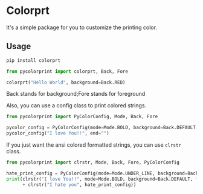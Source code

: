 # Colorprt

It's a simple package for you to customize the printing color.

## Usage

```bash
pip install colorprt
```

```python
from pycolorprint import colorprt, Back, Fore

colorprt("Hello World", background=Back.RED)
```

Back stands for background;Fore stands for foreground

Also, you can use a config class to print colored strings.

```python
from pycolorprint import PyColorConfig, Mode, Back, Fore

pycolor_config = PyColorConfig(mode=Mode.BOLD, background=Back.DEFAULT, foreground=Fore.RED)
pycolor_config("I love You!!", end="")
```

If you just want the ansi colored formatted strings, you can use `clrstr` class.

```python
from pycolorprint import clrstr, Mode, Back, Fore, PyColorConfig

hate_print_config = PyColorConfig(mode=Mode.UNDER_LINE, background=Back.DEFAULT, foreground=Fore.YELLOW)
print(clrstr("I love You!!", mode=Mode.BOLD, background=Back.DEFAULT, foreground=Fore.RED)
      + clrstr("I hate you", hate_print_config))
```


